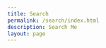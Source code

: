 ```yaml
---
title: Search
permalink: /search/index.html
description: Search Me
layout: page
---
```

<link rel="stylesheet" href="https://cdn.jsdelivr.net/npm/@docsearch/css@3.3.3/dist/style.min.css"></pre></li>
<script src="https://cdn.jsdelivr.net/npm/@docsearch/js@3.3.3/dist/umd/index.min.js"></script>
<div id="docsearch"></div>
<script type="text/javascript">
  docsearch({
  appId:'GBMHFQHG52',
  apiKey:'ee04a6c6e0c1f57d51efa984579e7c46',
  indexName:'11ty-excellent-paulapplegate',
  index_name:'11ty-excellent-paulapplegate',
  container:'#docsearch',
  debug:'true' // Set debug to true if you want to inspect the modal
  });
</script>
